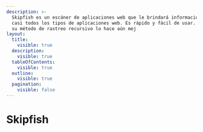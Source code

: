 ```yaml
---
description: >-
  Skipfish es un escáner de aplicaciones web que le brindará información sobre
  casi todos los tipos de aplicaciones web. Es rápido y fácil de usar. Además,
  su método de rastreo recursivo lo hace aún mej
layout:
  title:
    visible: true
  description:
    visible: true
  tableOfContents:
    visible: true
  outline:
    visible: true
  pagination:
    visible: false
---
```


# Skipfish

